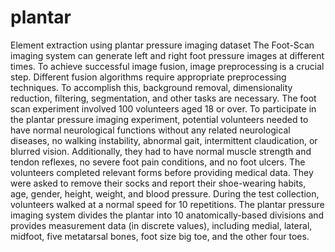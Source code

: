 # plantar
Element extraction using plantar pressure imaging dataset
The Foot-Scan imaging system can generate left and right foot pressure images at different times. To achieve successful image fusion, image preprocessing is a crucial step. Different fusion algorithms require appropriate preprocessing techniques. To accomplish this, background removal, dimensionality reduction, filtering, segmentation, and other tasks are necessary. The foot scan experiment involved 100 volunteers aged 18 or over. To participate in the plantar pressure imaging experiment, potential volunteers needed to have normal neurological functions without any related neurological diseases, no walking instability, abnormal gait, intermittent claudication, or blurred vision. Additionally, they had to have normal muscle strength and tendon reflexes, no severe foot pain conditions, and no foot ulcers. The volunteers completed relevant forms before providing medical data. They were asked to remove their socks and report their shoe-wearing habits, age, gender, height, weight, and blood pressure. During the test collection, volunteers walked at a normal speed for 10 repetitions. The plantar pressure imaging system divides the plantar into 10 anatomically-based divisions and provides measurement data (in discrete values), including medial, lateral, midfoot, five metatarsal bones, foot size big toe, and the other four toes. 
